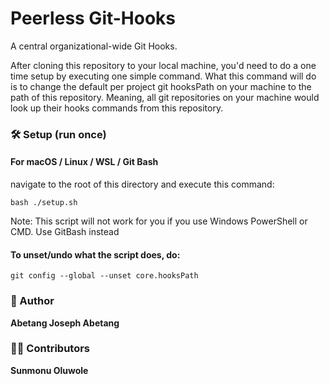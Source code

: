 # Peerless Git-Hooks
A central organizational-wide Git Hooks.

After cloning this repository to your local machine, you'd need to do a one time setup by executing one simple command. What this command will do is to change the default per project git hooksPath on your machine to the path of this repository. Meaning, all git repositories on your machine would look up their hooks commands from this repository.

### 🛠 Setup (run once)
#### For macOS / Linux / WSL / Git Bash
navigate to the root of this directory and execute this command:

```bash ./setup.sh```

Note: This script will not work for you if you use Windows PowerShell or CMD. Use GitBash instead

#### To unset/undo what the script does, do:
```git config --global --unset core.hooksPath```


### 👤 Author

**Abetang Joseph Abetang**

### 👤👤 Contributors

**Sunmonu Oluwole**

